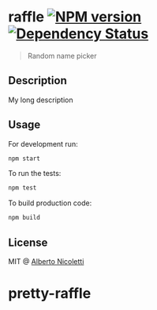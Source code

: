 # raffle [![NPM version][npm-image]][npm-url] [![Dependency Status][daviddm-image]][daviddm-url]
> Random name picker

## Description

My long description

## Usage

For development run:
```bash
npm start
```

To run the tests:
```bash
npm test
```

To build production code:
```bash
npm build
```

## License
MIT @ [Alberto Nicoletti](illbe.xyz)

[npm-image]: https://badge.fury.io/js/generator-frontend-webpack.svg
[npm-url]: https://npmjs.org/package/generator-frontend-webpack
[daviddm-image]: https://david-dm.org/illbexyz/generator-frontend-webpack.svg?theme=shields.io
[daviddm-url]: https://david-dm.org/illbexyz/generator-frontend-webpack
# pretty-raffle
